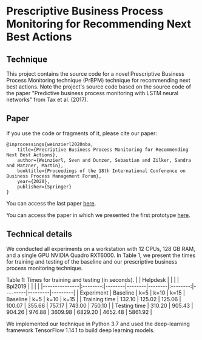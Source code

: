 # Prescriptive Business Process Monitoring for Recommending Next Best Actions

## Technique
This project contains the source code for a novel Prescriptive Business Process Monitoring technique (PrBPM) technique for recommending next best actions.
Note the project's source code based on the source code of the paper "Predictive business process monitoring with LSTM neural networks" from Tax et al. (2017). 

## Paper
If you use the code or fragments of it, please cite our paper:

```
@inprocessings{weinzierl2020nba,
    title={Precriptive Business Process Monitoring for Recommending Next Best Actions},
    author={Weinzierl, Sven and Dunzer, Sebastian and Zilker, Sandra and Matzner, Martin},
    booktitle={Proceedings of the 18th International Conference on Business Process Management Forum},
    year={2020},
    publisher={Springer}
}
```

You can access the last paper [here](https://www.researchgate.net/publication/342391344_Prescriptive_Business_Process_Monitoring_for_Recommending_Next_Best_Actions).

You can access the paper in which we presented the first prototype [here](https://library.gito.de/open-access-pdf/C12_Prescriptive_process_monitoring_-_a_technique_for_determining_next_best_actions_resub.pdf). 

## Technical details

We conducted all experiments on a workstation with 12 CPUs, 128 GB RAM, and a single GPU NVIDIA Quadro RXT6000.
In Table 1, we present the times for training and testing of the baseline and our prescriptive business process monitoring technique.

Table 1: Times for training and testing (in seconds).
|               | Helpdesk |        |        |        |  Bpi2019 |         |         |         |
|---------------|:--------:|--------|--------|--------|:--------:|---------|---------|---------|
| Experiment    | Baseline | k=5    | k=10   | k=15   | Baseline | k=5     | k=10    | k=15    |
| Training time | 132.10   | 125.02 | 125.06 | 100.07 | 355.66   | 757.17  | 743.00  | 750.10  |
| Testing time  | 310.20   | 905.43 | 904.26 | 976.88 | 3609.98  | 6829.20 | 4652.48 | 5861.92 |

We implemented our technique in Python 3.7 and used the deep-learning framework TensorFlow 1.14.1 to build deep learning models. 
